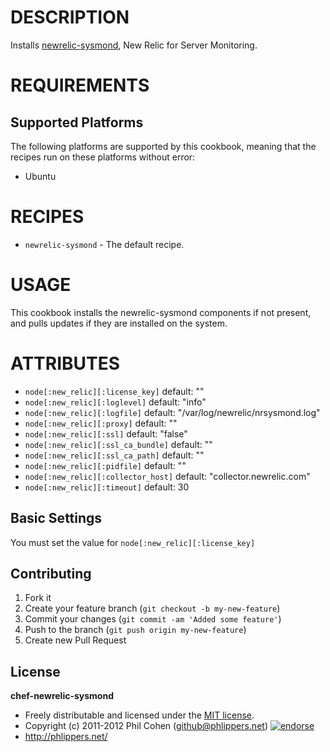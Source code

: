 # DESCRIPTION

Installs [newrelic-sysmond](https://newrelic.com/docs/server/new-relic-for-server-monitoring), New Relic for Server Monitoring.


# REQUIREMENTS

## Supported Platforms

The following platforms are supported by this cookbook, meaning that the recipes run on these platforms without error:

* Ubuntu

# RECIPES

* `newrelic-sysmond` - The default recipe.

# USAGE

This cookbook installs the newrelic-sysmond components if not present, and pulls updates if they are installed on the system.

# ATTRIBUTES

* `node[:new_relic][:license_key]`    default: ""
* `node[:new_relic][:loglevel]`       default: "info"
* `node[:new_relic][:logfile]`        default: "/var/log/newrelic/nrsysmond.log"
* `node[:new_relic][:proxy]`          default: ""
* `node[:new_relic][:ssl]`            default: "false"
* `node[:new_relic][:ssl_ca_bundle]`  default: ""
* `node[:new_relic][:ssl_ca_path]`    default: ""
* `node[:new_relic][:pidfile]`        default: ""
* `node[:new_relic][:collector_host]` default: "collector.newrelic.com"
* `node[:new_relic][:timeout]`        default: 30

## Basic Settings

You must set the value for `node[:new_relic][:license_key]`


## Contributing

1. Fork it
2. Create your feature branch (`git checkout -b my-new-feature`)
3. Commit your changes (`git commit -am 'Added some feature'`)
4. Push to the branch (`git push origin my-new-feature`)
5. Create new Pull Request


## License

**chef-newrelic-sysmond**

* Freely distributable and licensed under the [MIT license](http://phlipper.mit-license.org/2011-2012/license.html).
* Copyright (c) 2011-2012 Phil Cohen (github@phlippers.net) [![endorse](http://api.coderwall.com/phlipper/endorsecount.png)](http://coderwall.com/phlipper)
* http://phlippers.net/
